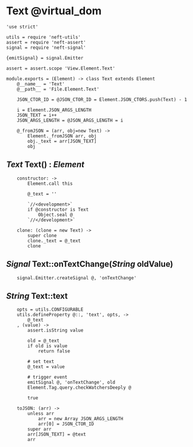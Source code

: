 Text @virtual_dom
=================

	'use strict'

	utils = require 'neft-utils'
	assert = require 'neft-assert'
	signal = require 'neft-signal'

	{emitSignal} = signal.Emitter

	assert = assert.scope 'View.Element.Text'

	module.exports = (Element) -> class Text extends Element
		@__name__ = 'Text'
		@__path__ = 'File.Element.Text'

		JSON_CTOR_ID = @JSON_CTOR_ID = Element.JSON_CTORS.push(Text) - 1

		i = Element.JSON_ARGS_LENGTH
		JSON_TEXT = i++
		JSON_ARGS_LENGTH = @JSON_ARGS_LENGTH = i

		@_fromJSON = (arr, obj=new Text) ->
			Element._fromJSON arr, obj
			obj._text = arr[JSON_TEXT]
			obj

*Text* Text() : *Element*
-------------------------

		constructor: ->
			Element.call this

			@_text = ''

			`//<development>`
			if @constructor is Text
				Object.seal @
			`//</development>`

		clone: (clone = new Text) ->
			super clone
			clone._text = @_text
			clone

*Signal* Text::onTextChange(*String* oldValue)
----------------------------------------------

		signal.Emitter.createSignal @, 'onTextChange'

*String* Text::text
-------------------

		opts = utils.CONFIGURABLE
		utils.defineProperty @::, 'text', opts, ->
			@_text
		, (value) ->
			assert.isString value

			old = @_text
			if old is value
				return false

			# set text
			@_text = value

			# trigger event
			emitSignal @, 'onTextChange', old
			Element.Tag.query.checkWatchersDeeply @

			true

		toJSON: (arr) ->
			unless arr
				arr = new Array JSON_ARGS_LENGTH
				arr[0] = JSON_CTOR_ID
			super arr
			arr[JSON_TEXT] = @text
			arr
